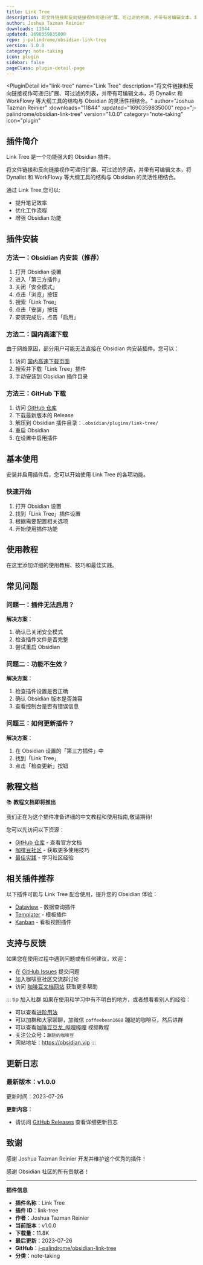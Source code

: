 ```yaml
---
title: Link Tree
description: 将文件链接和反向链接视作可递归扩展、可过滤的列表，并带有可编辑文本，将 Dynalist 和 WorkFlowy 等大纲工具的结构与 Obsidian 的灵活性相结合。
author: Joshua Tazman Reinier
downloads: 11844
updated: 1690359835000
repo: j-palindrome/obsidian-link-tree
version: 1.0.0
category: note-taking
icon: plugin
sidebar: false
pageClass: plugin-detail-page
---
```


<PluginDetail
  id="link-tree"
  name="Link Tree"
  description="将文件链接和反向链接视作可递归扩展、可过滤的列表，并带有可编辑文本，将 Dynalist 和 WorkFlowy 等大纲工具的结构与 Obsidian 的灵活性相结合。"
  author="Joshua Tazman Reinier"
  :downloads="11844"
  :updated="1690359835000"
  repo="j-palindrome/obsidian-link-tree"
  version="1.0.0"
  category="note-taking"
  icon="plugin"
>

<!-- AUTO_GENERATED_START -->
## 插件简介

Link Tree 是一个功能强大的 Obsidian 插件。

将文件链接和反向链接视作可递归扩展、可过滤的列表，并带有可编辑文本，将 Dynalist 和 WorkFlowy 等大纲工具的结构与 Obsidian 的灵活性相结合。

通过 Link Tree,您可以:

- 提升笔记效率
- 优化工作流程
- 增强 Obsidian 功能

<!-- AUTO_GENERATED_END -->

<!-- AUTO_GENERATED_START -->
## 插件安装

### 方法一：Obsidian 内安装（推荐）

1. 打开 Obsidian 设置
2. 进入「第三方插件」
3. 关闭「安全模式」
4. 点击「浏览」按钮
5. 搜索「Link Tree」
6. 点击「安装」按钮
7. 安装完成后，点击「启用」

### 方法二：国内高速下载

由于网络原因，部分用户可能无法直接在 Obsidian 内安装插件。您可以：

1. 访问 [国内高速下载页面](/zh/documentation/obsidian-plugins-download.html)
2. 搜索并下载「Link Tree」插件
3. 手动安装到 Obsidian 插件目录

### 方法三：GitHub 下载

1. 访问 [GitHub 仓库](https://github.com/j-palindrome/obsidian-link-tree)
2. 下载最新版本的 Release
3. 解压到 Obsidian 插件目录：`.obsidian/plugins/link-tree/`
4. 重启 Obsidian
5. 在设置中启用插件

## 基本使用

安装并启用插件后，您可以开始使用 Link Tree 的各项功能。

### 快速开始

1. 打开 Obsidian 设置
2. 找到「Link Tree」插件设置
3. 根据需要配置相关选项
4. 开始使用插件功能

<!-- AUTO_GENERATED_END -->

<!-- CUSTOM_CONTENT_START:tutorial -->
## 使用教程

在这里添加详细的使用教程、技巧和最佳实践。

<!-- CUSTOM_CONTENT_END:tutorial -->

<!-- SHARED_CONTENT_START -->
## 常见问题

### 问题一：插件无法启用？

**解决方案**：
1. 确认已关闭安全模式
2. 检查插件文件是否完整
3. 尝试重启 Obsidian

### 问题二：功能不生效？

**解决方案**：
1. 检查插件设置是否正确
2. 确认 Obsidian 版本是否兼容
3. 查看控制台是否有错误信息

### 问题三：如何更新插件？

**解决方案**：
1. 在 Obsidian 设置的「第三方插件」中
2. 找到「Link Tree」
3. 点击「检查更新」按钮

## 教程文档

📚 **教程文档即将推出**

我们正在为这个插件准备详细的中文教程和使用指南,敬请期待!

您可以先访问以下资源：
- [GitHub 仓库](https://github.com/j-palindrome/obsidian-link-tree) - 查看官方文档
- [咖啡豆社区](/zh/bases/) - 获取更多使用技巧
- [最佳实践](/zh/best-practices/) - 学习社区经验

## 相关插件推荐

以下插件可能与 Link Tree 配合使用，提升您的 Obsidian 体验：

- [Dataview](/zh/plugins/dataview.html) - 数据查询插件
- [Templater](/zh/plugins/templater-obsidian.html) - 模板插件
- [Kanban](/zh/plugins/obsidian-kanban.html) - 看板视图插件

## 支持与反馈

如果您在使用过程中遇到问题或有任何建议，欢迎：

- 在 [GitHub Issues](https://github.com/j-palindrome/obsidian-link-tree/issues) 提交问题
- 加入咖啡豆社区交流群讨论
- 访问 [咖啡豆文档网站](https://obsidian.vip) 获取更多帮助

::: tip 加入社群
如果在使用和学习中有不明白的地方，或者想看看别人的经验：
- 可以查看[进阶用法](/zh/advanced)
- 可以加群和大家聊聊，加微信 `coffeebean1688` 蹦跶的咖啡豆，然后进群
- 可以查看[咖啡豆豆龙_哔哩哔哩](https://space.bilibili.com/618777356) 视频教程
- 关注公众号：`蹦跶的咖啡豆`
- 网站地址：https://obsidian.vip
:::
<!-- SHARED_CONTENT_END -->

<!-- AUTO_GENERATED_START -->
## 更新日志

### 最新版本：v1.0.0

更新时间：2023-07-26

**更新内容**：
- 请访问 [GitHub Releases](https://github.com/j-palindrome/obsidian-link-tree/releases) 查看详细更新日志

## 致谢

感谢 Joshua Tazman Reinier 开发并维护这个优秀的插件！

感谢 Obsidian 社区的所有贡献者！

---

**插件信息**
- **插件名称**：Link Tree
- **插件 ID**：link-tree
- **作者**：Joshua Tazman Reinier
- **当前版本**：v1.0.0
- **下载量**：11.8K
- **最后更新**：2023-07-26
- **GitHub**：[j-palindrome/obsidian-link-tree](https://github.com/j-palindrome/obsidian-link-tree)
- **分类**：note-taking
<!-- AUTO_GENERATED_END -->

</PluginDetail>

